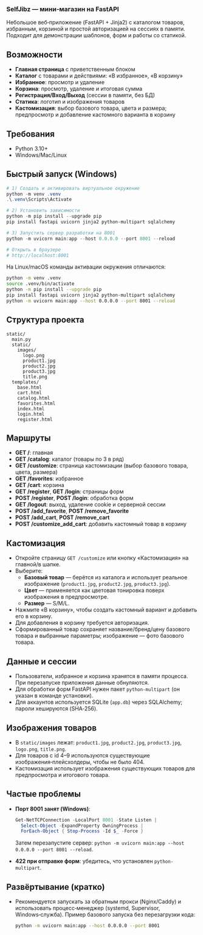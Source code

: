 ### SelfJibz — мини‑магазин на FastAPI

Небольшое веб‑приложение (FastAPI + Jinja2) с каталогом товаров, избранным, корзиной и простой авторизацией на сессиях в памяти. Подходит для демонстрации шаблонов, форм и работы со статикой.

## Возможности
- **Главная страница** с приветственным блоком
- **Каталог** с товарами и действиями: «В избранное», «В корзину»
- **Избранное**: просмотр и удаление
- **Корзина**: просмотр, удаление и итоговая сумма
- **Регистрация/Вход/Выход** (сессии в памяти, без БД)
- **Статика**: логотип и изображения товаров
- **Кастомизация**: выбор базового товара, цвета и размера; предпросмотр и добавление кастомного варианта в корзину

## Требования
- Python 3.10+
- Windows/Mac/Linux

## Быстрый запуск (Windows)
```powershell
# 1) Создать и активировать виртуальное окружение
python -m venv .venv
.\.venv\Scripts\Activate

# 2) Установить зависимости
python -m pip install --upgrade pip
pip install fastapi uvicorn jinja2 python-multipart sqlalchemy

# 3) Запустить сервер разработки на 8001
python -m uvicorn main:app --host 0.0.0.0 --port 8001 --reload

# Открыть в браузере
# http://localhost:8001
```

На Linux/macOS команды активации окружения отличаются:
```bash
python -m venv .venv
source .venv/bin/activate
python -m pip install --upgrade pip
pip install fastapi uvicorn jinja2 python-multipart sqlalchemy
python -m uvicorn main:app --host 0.0.0.0 --port 8001 --reload
```

## Структура проекта
```text
static/
  main.py
  static/
    images/
      logo.png
      product1.jpg
      product2.jpg
      product3.jpg
      title.png
  templates/
    base.html
    cart.html
    catalog.html
    favorites.html
    index.html
    login.html
    register.html
```

## Маршруты
- **GET /**: главная
- **GET /catalog**: каталог (товары по 3 в ряд)
- **GET /customize**: страница кастомизации (выбор базового товара, цвета, размера)
- **GET /favorites**: избранное
- **GET /cart**: корзина
- **GET /register**, **GET /login**: страницы форм
- **POST /register**, **POST /login**: обработка форм
- **GET /logout**: выход, удаление cookie и серверной сессии
- **POST /add_favorite**, **POST /remove_favorite**
- **POST /add_cart**, **POST /remove_cart**
- **POST /customize_add_cart**: добавить кастомный товар в корзину

## Кастомизация
- Откройте страницу `GET /customize` или кнопку «Кастомизация» на главной/в шапке.
- Выберите:
  - **Базовый товар** — берётся из каталога и использует реальное изображение (`product1.jpg`, `product2.jpg`, `product3.jpg`).
  - **Цвет** — применяется как цветовая тонировка поверх изображения в предпросмотре.
  - **Размер** — S/M/L.
- Нажмите «В корзину», чтобы создать кастомный вариант и добавить его в корзину.
- Для добавления в корзину требуется авторизация.
- Сформированный товар сохраняет название/бренд/цену базового товара и выбранные параметры; изображение — фото базового товара.

## Данные и сессии
- Пользователи, избранное и корзина хранятся в памяти процесса. При перезапуске приложения данные обнуляются.
- Для обработки форм FastAPI нужен пакет `python-multipart` (он указан в команде установки).
 - Для аккаунтов используется SQLite (`app.db`) через SQLAlchemy; пароли хешируются (SHA‑256). 

## Изображения товаров
- В `static/images` лежат: `product1.jpg`, `product2.jpg`, `product3.jpg`, `logo.png`, `title.png`.
- Для товаров с id 4–9 используются существующие изображения‑плейсхолдеры, чтобы не было 404.
- Кастомизация использует изображения существующих товаров для предпросмотра и итогового товара.

## Частые проблемы
- **Порт 8001 занят (Windows)**:
  ```powershell
  Get-NetTCPConnection -LocalPort 8001 -State Listen |
    Select-Object -ExpandProperty OwningProcess |
    ForEach-Object { Stop-Process -Id $_ -Force }
  ```
  Затем перезапустите сервер: `python -m uvicorn main:app --host 0.0.0.0 --port 8001 --reload`.

- **422 при отправке форм**: убедитесь, что установлен `python-multipart`.

## Развёртывание (кратко)
- Рекомендуется запускать за обратным прокси (Nginx/Caddy) и использовать процесс‑менеджер (systemd, Supervisor, Windows‑служба). Пример базового запуска без перезагрузки кода:
  ```bash
  python -m uvicorn main:app --host 0.0.0.0 --port 8001
  ```
